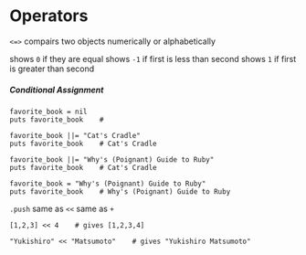 # Operators


`<=>` compairs two objects numerically or alphabetically

shows `0` if they are equal
shows `-1` if first is less than second
shows `1` if first is greater than second

##### <a name="conditional_assignment">Conditional Assignment</a>

```
favorite_book = nil
puts favorite_book    #

favorite_book ||= "Cat's Cradle"
puts favorite_book    # Cat's Cradle

favorite_book ||= "Why's (Poignant) Guide to Ruby"
puts favorite_book    # Cat's Cradle

favorite_book = "Why's (Poignant) Guide to Ruby"
puts favorite_book    # Why's (Poignant) Guide to Ruby
```

`.push` same as `<<` same as `+`

```
[1,2,3] << 4    # gives [1,2,3,4]
```
```
"Yukishiro" << "Matsumoto"    # gives "Yukishiro Matsumoto"
```
